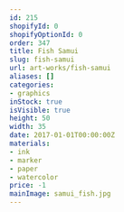 ```yaml
---
id: 215
shopifyId: 0
shopifyOptionId: 0
order: 347
title: Fish Samui
slug: fish-samui
url: art-works/fish-samui
aliases: []
categories:
- graphics
inStock: true
isVisible: true
height: 50
width: 35
date: 2017-01-01T00:00:00Z
materials:
- ink
- marker
- paper
- watercolor
price: -1
mainImage: samui_fish.jpg
---
```

